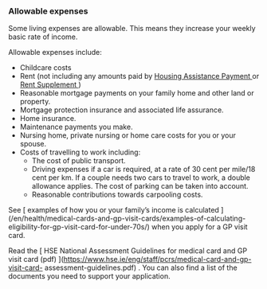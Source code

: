 ###  **Allowable expenses**

Some living expenses are allowable. This means they increase your weekly basic
rate of income.

Allowable expenses include:

  * Childcare costs 
  * Rent (not including any amounts paid by [ Housing Assistance Payment ](/en/housing/renting-a-home/help-with-renting/housing-assistance-payment/) or [ Rent Supplement ](/en/social-welfare/supplementary-welfare-schemes/rent-supplement/) ) 
  * Reasonable mortgage payments on your family home and other land or property. 
  * Mortgage protection insurance and associated life assurance. 
  * Home insurance. 
  * Maintenance payments you make. 
  * Nursing home, private nursing or home care costs for you or your spouse. 
  * Costs of travelling to work including: 
    * The cost of public transport. 
    * Driving expenses if a car is required, at a rate of 30 cent per mile/18 cent per km. If a couple needs two cars to travel to work, a double allowance applies. The cost of parking can be taken into account. 
    * Reasonable contributions towards carpooling costs. 

See [ examples of how you or your family’s income is calculated
](/en/health/medical-cards-and-gp-visit-cards/examples-of-calculating-
eligibility-for-gp-visit-card-for-under-70s/) when you apply for a GP visit
card.

Read the [ HSE National Assessment Guidelines for medical card and GP visit
card (pdf) ](https://www.hse.ie/eng/staff/pcrs/medical-card-and-gp-visit-card-
assessment-guidelines.pdf) . You can also find a list of the documents you
need to support your application.
